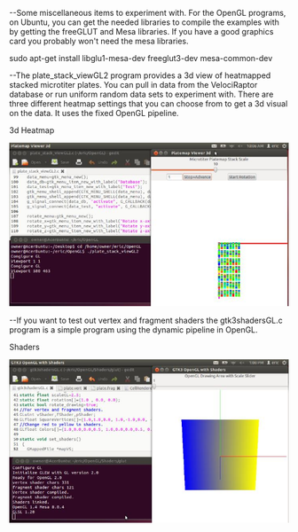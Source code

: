 

--Some miscellaneous items to experiment with. For the OpenGL programs, on Ubuntu, you can get the needed libraries to compile the examples with by getting the freeGLUT and Mesa libraries. If you have a good graphics card you probably won't need the mesa libraries.

sudo apt-get install libglu1-mesa-dev freeglut3-dev mesa-common-dev

--The plate_stack_viewGL2 program provides a 3d view of heatmapped stacked microtiter plates. You can pull in data from the VelociRaptor database or run uniform random data sets to experiment with. There are three different heatmap settings that you can choose from to get a 3d visual on the data. It uses the fixed OpenGL pipeline.

3d Heatmap

![ScreenShot](/Misc/platemapGL1.jpg)


--If you want to test out vertex and fragment shaders the gtk3shadersGL.c program is a simple program using the dynamic pipeline in OpenGL.

Shaders

![ScreenShot](/Misc/vertex.jpg)

